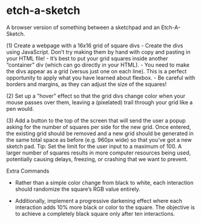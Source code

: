 # etch-a-sketch

A browser version of something between a sketchpad and an Etch-A-Sketch.

(1) Create a webpage with a 16x16 grid of square divs
    - Create the divs using JavaScript. Don’t try making them by hand with copy and pasting in your HTML file!
    - It’s best to put your grid squares inside another “container” div (which can go directly in your HTML).
    - You need to make the divs appear as a grid (versus just one on each line). This is a perfect opportunity to apply what you have learned about flexbox.
    - Be careful with borders and margins, as they can adjust the size of the squares!

(2) Set up a "hover" effect so that the grid divs change color when 
your mouse passes over them, leaving a (pixelated) trail through your
grid like a pen would.

(3) Add a button to the top of the screen that will send the user a popup asking for the number of squares per side for the new grid. Once entered, the existing grid should be removed and a new grid should be generated in the same total space as before (e.g. 960px wide) so that you’ve got a new sketch pad. Tip: Set the limit for the user input to a maximum of 100. A larger number of squares results in more computer resources being used, potentially causing delays, freezing, or crashing that we want to prevent.

Extra Commands 

- Rather than a simple color change from black to white, each interaction should randomize the square’s RGB value entirely.

- Additionally, implement a progressive darkening effect where each interaction adds 10% more black or color to the square. The objective is to achieve a completely black square only after ten interactions.